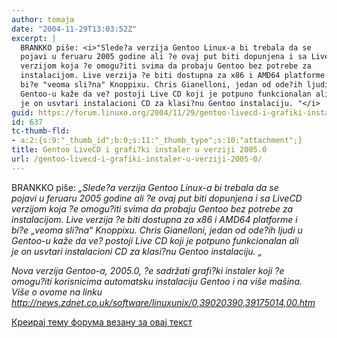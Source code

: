 ```yaml
---
author: tomaja
date: "2004-11-29T13:03:52Z"
excerpt: |
  BRANKKO piše: <i>"Slede?a verzija Gentoo Linux-a bi trebala da se
  pojavi u feruaru 2005 godine ali ?e ovaj put biti dopunjena i sa LiveCD
  verzijom koja ?e omogu?iti svima da probaju Gentoo bez potrebe za
  instalacijom. Live verzija ?e biti dostupna za x86 i AMD64 platforme i
  bi?e "veoma sli?na" Knoppixu. Chris Gianelloni, jedan od ode?ih ljudi u
  Gentoo-u kaže da ve? postoji Live CD koji je potpuno funkcionalan ali
  je on usvtari instalacioni CD za klasi?nu Gentoo instalaciju. "</i>
guid: https://forum.linuxo.org/2004/11/29/gentoo-livecd-i-grafiki-instaler-u-verziji-2005-0/
id: 637
tc-thumb-fld:
- a:2:{s:9:"_thumb_id";b:0;s:11:"_thumb_type";s:10:"attachment";}
title: Gentoo LiveCD i grafi?ki instaler u verziji 2005.0
url: /gentoo-livecd-i-grafiki-instaler-u-verziji-2005-0/
---
```

BRANKKO piše: _&#8222;Slede?a verzija Gentoo Linux-a bi trebala da se  
pojavi u feruaru 2005 godine ali ?e ovaj put biti dopunjena i sa LiveCD  
verzijom koja ?e omogu?iti svima da probaju Gentoo bez potrebe za  
instalacijom. Live verzija ?e biti dostupna za x86 i AMD64 platforme i  
bi?e &#8222;veoma sli?na&#8220; Knoppixu. Chris Gianelloni, jedan od ode?ih ljudi u  
Gentoo-u kaže da ve? postoji Live CD koji je potpuno funkcionalan ali  
je on usvtari instalacioni CD za klasi?nu Gentoo instalaciju. &#8222;_<!--break-->

_Nova verzija Gentoo-a, 2005.0, ?e sadržati grafi?ki instaler koji ?e  
omogu?iti korisnicima automatsku instalaciju Gentoo i na više mašina.  
Više o ovome na linku <a
href="http://news.zdnet.co.uk/software/linuxunix/0,39020390,39175014,00.htm"
target="new">http://news.zdnet.co.uk/software/linuxunix/0,39020390,39175014,00.htm</a>_

[Креирај тему форума везану за овај текст](https://linuxo.org/nova-tema-na-forumu/?se_pid=637)